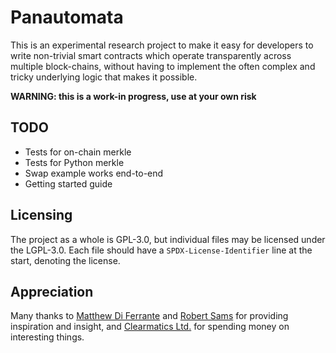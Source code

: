 # Panautomata

This is an experimental research project to make it easy for developers to write non-trivial smart contracts which operate transparently across multiple block-chains, without having to implement the often complex and tricky underlying logic that makes it possible.

**WARNING: this is a work-in progress, use at your own risk**


## TODO

 * Tests for on-chain merkle
 * Tests for Python merkle
 * Swap example works end-to-end
 * Getting started guide


## Licensing

The project as a whole is GPL-3.0, but individual files may be licensed under the LGPL-3.0. Each file should have a `SPDX-License-Identifier` line at the start, denoting the license.


## Appreciation

Many thanks to [Matthew Di Ferrante](https://github.com/mattdf) and [Robert Sams](https://twitter.com/codedlogic) for providing inspiration and insight, and [Clearmatics Ltd.](https://www.clearmatics.com/) for spending money on interesting things.
